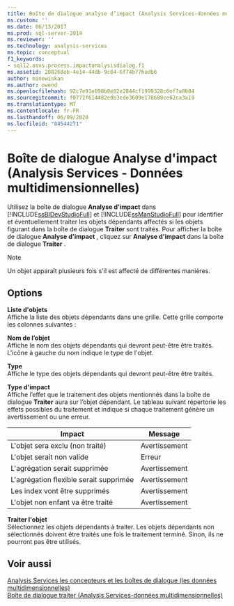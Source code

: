 ```yaml
---
title: Boîte de dialogue analyse d’impact (Analysis Services-données multidimensionnelles) | Microsoft Docs
ms.custom: ''
ms.date: 06/13/2017
ms.prod: sql-server-2014
ms.reviewer: ''
ms.technology: analysis-services
ms.topic: conceptual
f1_keywords:
- sql12.asvs.process.impactanalysisdialog.f1
ms.assetid: 208268eb-4e14-44db-9c64-6f74b776adb6
author: minewiskan
ms.author: owend
ms.openlocfilehash: 92c7e91e090b8e82e2844cf1999328c6ef7a8684
ms.sourcegitcommit: f0772f614482e0b3cde3609e178689ce62ca3a19
ms.translationtype: MT
ms.contentlocale: fr-FR
ms.lasthandoff: 06/09/2020
ms.locfileid: "84544271"
---
```

# <a name="impact-analysis-dialog-box-analysis-services---multidimensional-data"></a>Boîte de dialogue Analyse d'impact (Analysis Services - Données multidimensionnelles)
  Utilisez la boîte de dialogue **Analyse d'impact** dans [!INCLUDE[ssBIDevStudioFull](../includes/ssbidevstudiofull-md.md)] et [!INCLUDE[ssManStudioFull](../includes/ssmanstudiofull-md.md)] pour identifier et éventuellement traiter les objets dépendants affectés si les objets figurant dans la boîte de dialogue **Traiter** sont traités. Pour afficher la boîte de dialogue **Analyse d'impact** , cliquez sur **Analyse d'impact** dans la boîte de dialogue **Traiter** .  
  
> [!NOTE]  
>  Un objet apparaît plusieurs fois s'il est affecté de différentes manières.  
  
## <a name="options"></a>Options  
 **Liste d'objets**  
 Affiche la liste des objets dépendants dans une grille. Cette grille comporte les colonnes suivantes :  
  
 **Nom de l’objet**  
 Affiche le nom des objets dépendants qui devront peut-être être traités. L'icône à gauche du nom indique le type de l'objet.  
  
 **Type**  
 Affiche le type des objets dépendants qui devront peut-être être traités.  
  
 **Type d'impact**  
 Affiche l’effet que le traitement des objets mentionnés dans la boîte de dialogue **Traiter** aura sur l’objet dépendant. Le tableau suivant répertorie les effets possibles du traitement et indique si chaque traitement génère un avertissement ou une erreur.  
  
|Impact|Message|  
|------------|-------------|  
|L'objet sera exclu (non traité)|Avertissement|  
|L'objet serait non valide|Erreur|  
|L'agrégation serait supprimée|Avertissement|  
|L'agrégation flexible serait supprimée|Avertissement|  
|Les index vont être supprimés|Avertissement|  
|L'objet non enfant va être traité|Avertissement|  
  
 **Traiter l'objet**  
 Sélectionnez les objets dépendants à traiter. Les objets dépendants non sélectionnés doivent être traités une fois le traitement terminé. Sinon, ils ne pourront pas être utilisés.  
  
## <a name="see-also"></a>Voir aussi  
 [Analysis Services les concepteurs et les boîtes de dialogue &#40;les données multidimensionnelles&#41;](analysis-services-designers-and-dialog-boxes-multidimensional-data.md)   
 [Boîte de dialogue traiter &#40;Analysis Services-données multidimensionnelles&#41;](process-dialog-box-analysis-services-multidimensional-data.md)  
  
  
